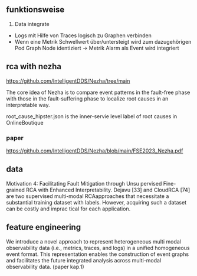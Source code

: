 ## funktionsweise

1. Data integrate  
- Logs mit Hilfe von Traces logisch zu Graphen verbinden
- Wenn eine Metrik Schwellwert über/untersteigt wird zum dazugehörigen Pod Graph Node identiziert -> Metrik Alarm als Event wird integriert


## rca with nezha
https://github.com/IntelligentDDS/Nezha/tree/main

The core idea of Nezha is to compare event patterns in the fault-free phase with those in the fault-suffering phase to localize root causes in an interpretable way.

root_cause_hipster.json is the inner-servie level label of root causes in OnlineBoutique

### paper
https://github.com/IntelligentDDS/Nezha/blob/main/FSE2023_Nezha.pdf

## data
Motivation 4: Facilitating Fault Mitigation through Unsu
pervised Fine-grained RCA with Enhanced Interpretability.
 Dejavu [33] and CloudRCA [74] are two supervised multi-modal
 RCAapproaches that necessitate a substantial training dataset with
 labels. However, acquiring such a dataset can be costly and imprac
tical for each application.

## feature engineering
We introduce a novel approach to represent heterogeneous multi
modal observability data (i.e., metrics, traces, and logs) in a unified homogeneous event format. This representation enables the construction of event graphs and facilitates the future integrated analysis across multi-modal observability data.
(paper kap.1)